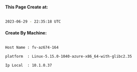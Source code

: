 
   
#### This Page Create at:

```bash

2023-06-29 - 22:35:18 UTC

```

#### Create By Machine:

```bash

Host Name : fv-az674-164

platform  : Linux-5.15.0-1040-azure-x86_64-with-glibc2.35

Ip Local  : 10.1.0.37

```

